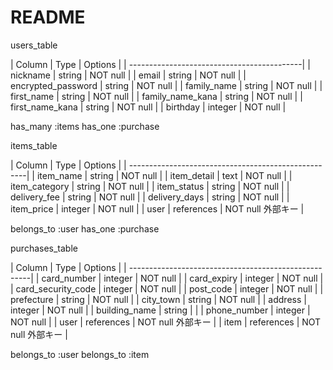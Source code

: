 # README
users_table

| Column                | Type    | Options  |
| -------------------------------------------|
| nickname              | string  | NOT null |
| email                 | string  | NOT null |
| encrypted_password    | string  | NOT null |
| family_name           | string  | NOT null | 
| first_name            | string  | NOT null |
| family_name_kana      | string  | NOT null |
| first_name_kana       | string  | NOT null |
| birthday              | integer | NOT null |

has_many :items
has_one :purchase


items_table

| Column                | Type       | Options        |
| ----------------------------------------------------|
| item_name             | string     | NOT null       |
| item_detail           | text       | NOT null       |
| item_category         | string     | NOT null       |
| item_status           | string     | NOT null       | 
| delivery_fee          | string     | NOT null       |
| delivery_days         | string     | NOT null       |
| item_price            | integer    | NOT null       |
| user                  | references | NOT null 外部キー |

belongs_to :user
has_one :purchase


purchases_table

| Column                | Type       | Options         |
| -----------------------------------------------------|
| card_number           | integer    | NOT null        |
| card_expiry           | integer    | NOT null        |
| card_security_code    | integer    | NOT null        |
| post_code             | integer    | NOT null        | 
| prefecture            | string     | NOT null        |
| city_town             | string     | NOT null        |
| address               | integer    | NOT null        |
| building_name         | string     |                 |
| phone_number          | integer    | NOT null        |
| user                  | references | NOT null 外部キー |
| item                  | references | NOT null 外部キー |

belongs_to :user
belongs_to :item

